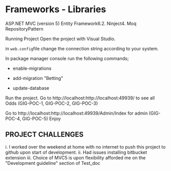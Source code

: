 # Frameworks - Libraries

ASP.NET MVC (version 5)
Entity Framework6.2. 
Ninject4. 
Moq
RepositoryPattern 

Running Project
Open the project with Visual Studio.

in `web.config`file change the connection string according to your system.
 
<connectionString><add name="BettingContext" connectionString="data source=Your data source; initial catalog=Betting;Integrated Security=True" providerName="System.Data.SqlClient" /></connectionString>


In package manager console run the following commands;
    
- enable-migrations
  
-  add-migration "Betting"
    
-  update-database

Run the project. 
Go to   http://localhost:http://localhost:49939/ to see all Odds (GIG-POC-1, GIG-POC-2, GIG-POC-3)

Go to   http://localhost:http://localhost:49939/Admin/Index for admin (GIG-POC-4, GIG-POC-5)
Enjoy

PROJECT CHALLENGES
-----------------
i. I worked over the weekend at home with no internet to push this project to github upon start of development.
ii. Had issues installing bitbucket extension
iii. Choice of MVC5 is upon flexibility afforded me on the "Development guideline" section of Test_doc